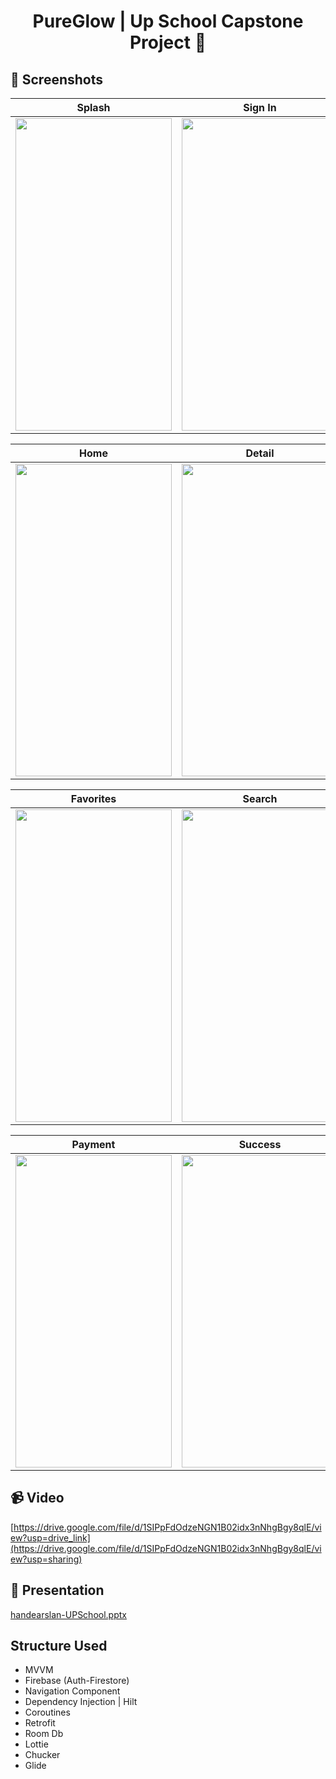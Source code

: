 # <p align="center"> PureGlow | Up School Capstone Project 💅 </p>

## 📸 Screenshots
| Splash | Sign In | Sign Up |
| ------ | ---- | ------ |
|<img src="https://github.com/handearslan/e-commerce-UPSchool/assets/112904859/3943bc7b-7306-4c39-821b-c59f1ee8c5a7" width="250" height="500"/>|<img src="https://github.com/handearslan/e-commerce-UPSchool/assets/112904859/47a4c6a6-41f1-4b4a-840c-54b3f8e45db3" width="250" height="500"/>|<img src="https://github.com/handearslan/e-commerce-UPSchool/assets/112904859/b9826715-a9b1-49a8-84a7-a44d86b648b7" width="250" height="500"/>|

| Home | Detail | Cart |
| ------ | ---- | ------ |
|<img src="https://github.com/handearslan/e-commerce-UPSchool/assets/112904859/3649a812-177e-4407-bfbc-3019e8bf180e" width="250" height="500"/>|<img src="https://github.com/handearslan/e-commerce-UPSchool/assets/112904859/3e146cf2-b9ec-49b2-aede-f1ac2196b3b6" width="250" height="500"/>|<img src="https://github.com/handearslan/e-commerce-UPSchool/assets/112904859/e766981e-7984-45ac-8e50-8aaffcc5f25f" width="250" height="500"/>|

| Favorites | Search | Profile |
| ------ | ---- | ------ |
|<img src="https://github.com/handearslan/e-commerce-UPSchool/assets/112904859/055ed0d2-ae22-458d-aa74-9c72badf174d" width="250" height="500"/>|<img src="https://github.com/handearslan/e-commerce-UPSchool/assets/112904859/7bd40ca3-6b4d-441c-92ac-13f253f69df4" width="250" height="500"/>|<img src="https://github.com/handearslan/e-commerce-UPSchool/assets/112904859/8a100128-beef-4449-b00d-a1cdfe1930a9" width="250" height="500"/>|

| Payment | Success |  
| ------ | ---- | 
|<img src="https://github.com/handearslan/e-commerce-UPSchool/assets/112904859/b66f5fbb-81b8-4bd0-8e91-6fac749f1600" width="250" height="500"/>|<img src="https://github.com/handearslan/e-commerce-UPSchool/assets/112904859/b7bf942a-5b94-481e-936b-8978aebdc8b1" width="250" height="500"/>|

## 📹 Video
[https://drive.google.com/file/d/1SIPpFdOdzeNGN1B02idx3nNhgBgy8qlE/view?usp=drive_link](https://drive.google.com/file/d/1SIPpFdOdzeNGN1B02idx3nNhgBgy8qlE/view?usp=sharing)

## 💫 Presentation
[handearslan-UPSchool.pptx](https://github.com/handearslan/e-commerce-UPSchool/files/13344375/handearslan-UPSchool.pptx)

##  Structure Used
- MVVM
- Firebase (Auth-Firestore)
- Navigation Component
- Dependency Injection | Hilt
- Coroutines
- Retrofit
- Room Db
- Lottie
- Chucker
- Glide  
